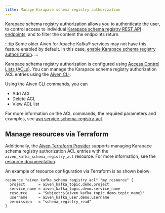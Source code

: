 ```yaml
---
title: Manage Karapace schema registry authorization
---
```


Karapace schema registry authorization allows you to authenticate the user, to control access to individual [Karapace schema registry REST API endpoints](https://github.com/aiven/karapace), and to filter the content the endpoints return.

:::tip
Some older Aiven for Apache Kafka® services may not have this feature
enabled by default. In this case,
[enable Karapace schema registry authorization](/docs/products/kafka/karapace/howto/enable-schema-registry-authorization).
:::

Karapace schema registry authorization is configured using
[Access Control Lists (ACLs)](/docs/products/kafka/karapace/concepts/acl-definition). You can manage the Karapace schema registry authorization
ACL entries using the
[Aiven CLI](/docs/tools/cli/service/schema-registry-acl).

Using the Aiven CLI commands, you can

-   Add ACL
-   Delete ACL
-   View ACL list

For more information on the ACL commands, the required parameters and
examples, see
[avn service schema-registry-acl](/docs/tools/cli/service/schema-registry-acl).

## Manage resources via Terraform

Additionally, the
[Aiven Terraform Provider](/docs/tools/terraform) supports managing Karapace schema registry authorization ACL
entries with the `aiven_kafka_schema_registry_acl` resource. For more
information, see the [resource
documentation](https://registry.terraform.io/providers/aiven/aiven/latest/docs/resources/kafka_schema_registry_acl).

An example of resource configuration via Terraform is as shown below:

```hcl
resource "aiven_kafka_schema_registry_acl" "my_resource" {
  project      = aiven_kafka_topic.demo.project
  service_name = aiven_kafka_topic.demo.service_name
  resource     = "Subject:${aiven_kafka_topic.demo.topic_name}"
  username     = aiven_kafka_user.demo.username
  permission   = "schema_registry_read"
}
```
